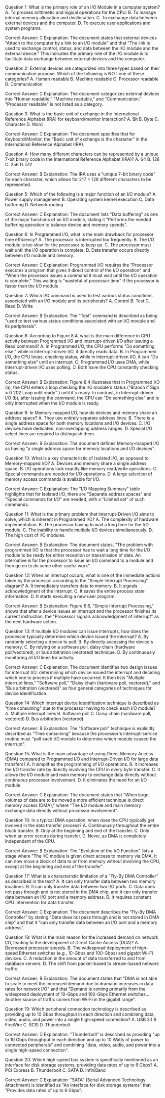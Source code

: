 Question 1: What is the primary role of an I/O Module in a computer system?
A. To process arithmetic and logical operations for the CPU.
B. To manage internal memory allocation and deallocation.
C. To exchange data between external devices and the computer.
D. To execute user applications and system programs.

Correct Answer: C
Explanation: The document states that external devices "Attach to the computer by a link to an I/O module" and that "The link is used to exchange control, status, and data between the I/O module and the external device." This indicates the primary role of the I/O module is to facilitate data exchange between external devices and the computer.

Question 2: External devices are categorized into three types based on their communication purpose. Which of the following is NOT one of these categories?
A. Human readable
B. Machine readable
C. Processor readable
D. Communication

Correct Answer: C
Explanation: The document categorizes external devices into "Human readable," "Machine readable," and "Communication." "Processor readable" is not listed as a category.

Question 3: What is the basic unit of exchange in the International Reference Alphabet (IRA) for keyboard/monitor interaction?
A. Bit
B. Byte
C. Character
D. Word

Correct Answer: C
Explanation: The document specifies that for Keyboard/Monitor, the "Basic unit of exchange is the character" in the International Reference Alphabet (IRA).

Question 4: How many different characters can be represented by a unique 7-bit binary code in the International Reference Alphabet (IRA)?
A. 64
B. 128
C. 256
D. 512

Correct Answer: B
Explanation: The IRA uses a "unique 7-bit binary code" for each character, which allows for 2^7 = 128 different characters to be represented.

Question 5: Which of the following is a major function of an I/O module?
A. Power supply management
B. Operating system kernel execution
C. Data buffering
D. Network routing

Correct Answer: C
Explanation: The document lists "Data buffering" as one of the major functions of an I/O module, stating it "Performs the needed buffering operation to balance device and memory speeds".

Question 6: In Programmed I/O, what is the main drawback for processor time efficiency?
A. The processor is interrupted too frequently.
B. The I/O module is too slow for the processor to keep up.
C. The processor must wait until the I/O operation is complete.
D. Data transfer occurs directly between I/O module and memory.

Correct Answer: C
Explanation: Programmed I/O requires the "Processor executes a program that gives it direct control of the I/O operation" and "When the processor issues a command it must wait until the I/O operation is complete." This waiting is "wasteful of processor time" if the processor is faster than the I/O module.


Question 7: Which I/O command is used to test various status conditions associated with an I/O module and its peripherals?
A. Control
B. Test
C. Read
D. Write

Correct Answer: B
Explanation: The "Test" command is described as being "used to test various status conditions associated with an I/O module and its peripherals".

Question 8: According to Figure 8.4, what is the main difference in CPU activity between Programmed I/O and Interrupt-driven I/O after issuing a Read command?
A. In Programmed I/O, the CPU performs "Do something else," while in Interrupt-driven I/O, it directly reads data.
B. In Programmed I/O, the CPU loops, checking status, while in Interrupt-driven I/O, it can "Do something else" until an interrupt.
C. Programmed I/O uses DMA, while Interrupt-driven I/O uses polling.
D. Both have the CPU constantly checking status.

Correct Answer: B
Explanation: Figure 8.4 illustrates that in Programmed I/O (a), the CPU enters a loop checking the I/O module's status ("Branch if Sign = 0 202 Loop until ready" ) until it's ready. In contrast, in Interrupt-driven I/O (b), after issuing the command, the CPU can "Do something else" and is only interrupted when the I/O module is ready.


Question 9: In Memory-mapped I/O, how do devices and memory share an address space?
A. They use entirely separate address lines.
B. There is a single address space for both memory locations and I/O devices.
C. I/O devices have dedicated, non-overlapping address ranges.
D. Special I/O select lines are required to distinguish them.

Correct Answer: B
Explanation: The document defines Memory-mapped I/O as having "a single address space for memory locations and I/O devices".

Question 10: What is a key characteristic of Isolated I/O, as opposed to Memory-mapped I/O?
A. Devices and memory share a single address space.
B. I/O operations look exactly like memory read/write operations.
C. Special commands are needed for I/O operations.
D. A large selection of memory access commands is available for I/O.

Correct Answer: C
Explanation: The "I/O Mapping Summary" table highlights that for Isolated I/O, there are "Separate address spaces" and "Special commands for I/O" are needed, with a "Limited set" of such commands.

Question 11: What is the primary problem that Interrupt-Driven I/O aims to solve, which is inherent in Programmed I/O?
A. The complexity of hardware implementation.
B. The processor having to wait a long time for the I/O module.
C. The inability to handle multiple I/O devices simultaneously.
D. The high cost of I/O modules.

Correct Answer: B
Explanation: The document states, "The problem with programmed I/O is that the processor has to wait a long time for the I/O module to be ready for either reception or transmission of data. An alternative is for the processor to issue an I/O command to a module and then go on to do some other useful work".

Question 12: When an interrupt occurs, what is one of the immediate actions taken by the processor according to the "Simple Interrupt Processing" diagram?
A. It immediately transfers data to memory.
B. It signals acknowledgment of the interrupt.
C. It saves the entire process state information.
D. It starts executing a new user program.

Correct Answer: B
Explanation: Figure 8.6, "Simple Interrupt Processing," shows that after a device issues an interrupt and the processor finishes its current instruction, the "Processor signals acknowledgment of interrupt" as the next hardware action.

Question 13: If multiple I/O modules can issue interrupts, how does the processor typically determine which device issued the interrupt?
A. By randomly selecting a device to poll.
B. By directly accessing the device's memory.
C. By relying on a software poll, daisy chain (hardware poll/vectored), or bus arbitration (vectored) technique.
D. By continuously monitoring all I/O lines for activity.

Correct Answer: C
Explanation: The document identifies two design issues for interrupt I/O: determining which device issued the interrupt and deciding which one to process if multiple have occurred. It then lists "Multiple interrupt lines," "Software poll," "Daisy chain (hardware poll, vectored)," and "Bus arbitration (vectored)" as four general categories of techniques for device identification.


Question 14: Which interrupt device identification technique is described as "time consuming" due to the processor having to check each I/O module?
A. Multiple interrupt lines
B. Software poll
C. Daisy chain (hardware poll, vectored)
D. Bus arbitration (vectored)

Correct Answer: B
Explanation: The "Software poll" technique is explicitly described as "Time consuming" because the processor's interrupt-service routine must "poll each I/O module to determine which module caused the interrupt".

Question 15: What is the main advantage of using Direct Memory Access (DMA) compared to Programmed I/O and Interrupt-Driven I/O for large data transfers?
A. It simplifies the programming of I/O operations.
B. It increases the I/O transfer rate by directly involving the CPU in every byte transfer.
C. It allows the I/O module and main memory to exchange data directly without continuous processor involvement.
D. It eliminates the need for an I/O module.

Correct Answer: C
Explanation: The document states that "When large volumes of data are to be moved a more efficient technique is direct memory access (DMA)," where "The I/O module and main memory exchange data directly without processor involvement".


Question 16: In a typical DMA operation, when does the CPU typically get involved in the data transfer process?
A. Continuously throughout the entire block transfer.
B. Only at the beginning and end of the transfer.
C. Only when an error occurs during transfer.
D. Never, as DMA is completely independent of the CPU.

Correct Answer: B
Explanation: The "Evolution of the I/O Function" lists a stage where "The I/O module is given direct access to memory via DMA. It can now move a block of data to or from memory without involving the CPU, except at the beginning and end of the transfer".

Question 17: What is a characteristic limitation of a "Fly-By DMA Controller" as described in the text?
A. It can only transfer data between two memory locations.
B. It can only transfer data between two I/O ports.
C. Data does not pass through and is not stored in the DMA chip, and it can only transfer data between an I/O port and a memory address.
D. It requires constant CPU intervention for data transfer.

Correct Answer: C
Explanation: The document describes the "Fly-By DMA Controller" by stating "Data does not pass through and is not stored in DMA chip" and that it "can only transfer data between an I/O port and a memory address".

Question 18: What is the main reason for the increased demand on network I/O, leading to the development of Direct Cache Access (DCA)?
A. Decreased processor speeds.
B. The widespread deployment of high-speed Ethernet switches (e.g., 10-Gbps and 100-Gbps) and gigabit Wi-Fi devices.
C. A reduction in the amount of data transferred to and from database servers.
D. The shift from packet-based to stream-based network traffic.

Correct Answer: B
Explanation: The document states that "DMA is not able to scale to meet the increased demand due to dramatic increases in data rates for network I/O" and that "Demand is coming primarily from the widespread deployment of 10-Gbps and 100-Gbps Ethernet switches... Another source of traffic comes from Wi-Fi in the gigabit range".

Question 19: Which peripheral connection technology is described as providing up to 10 Gbps throughput in each direction and combining data, video, audio, and power into a single high-speed connection?
A. USB 3.1
B. FireWire
C. SCSI
D. Thunderbolt

Correct Answer: D
Explanation: "Thunderbolt" is described as providing "up to 10 Gbps throughput in each direction and up to 10 Watts of power to connected peripherals" and combining "data, video, audio, and power into a single high-speed connection".

Question 20: Which high-speed bus system is specifically mentioned as an interface for disk storage systems, providing data rates of up to 6 Gbps?
A. PCI Express
B. Thunderbolt
C. SATA
D. InfiniBand

Correct Answer: C
Explanation: "SATA" (Serial Advanced Technology Attachment) is identified as "An interface for disk storage systems" that "Provides data rates of up to 6 Gbps".